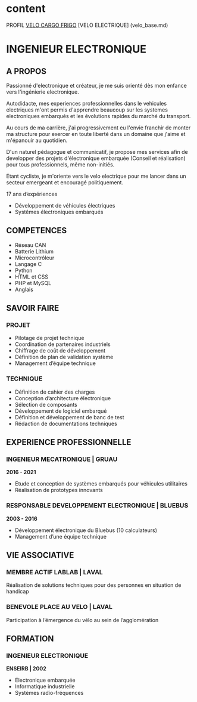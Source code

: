 # content

PROFIL
[VELO CARGO FRIGO](/velo_Cargo_CO2.md)
[VELO ELECTRIQUE] (velo_base.md)

# INGENIEUR ELECTRONIQUE


## A PROPOS
Passionné d'electronique et créateur, je me suis orienté dès mon enfance vers l'ingénierie electronique.

Autodidacte, mes experiences professionnelles dans le vehicules electriques m'ont permis d'apprendre beaucoup sur les systemes electroniques embarqués et les évolutions rapides du marché du transport.

Au cours de ma carrière, j'ai progressivement eu l'envie franchir de monter ma structure pour exercer en toute liberté dans un domaine que j'aime et m'épanouir au quotidien.

D'un naturel pédagogue et communicatif, je propose mes services afin de developper des projets d'électronique embarquée (Conseil et réalisation) pour tous professionnels, même non-initiés.

Etant cycliste, je m'oriente vers le velo electrique pour me lancer dans un secteur emergeant et encouragé politiquement.

17 ans d’expériences
- Développement de véhicules électriques
- Systêmes électroniques embarqués


## COMPETENCES

- Réseau CAN
- Batterie Lithium
- Microcontrôleur
- Langage C
- Python 
- HTML et CSS
- PHP et MySQL
- Anglais


## SAVOIR FAIRE

### PROJET
- Pilotage de projet technique
- Coordination de partenaires industriels
- Chiffrage de coût de développement
- Définition de plan de validation système
- Management d’équipe technique

### TECHNIQUE
- Définition de cahier des charges
- Conception d’architecture électronique
- Sélection de composants
- Développement de logiciel embarqué
- Définition et développement de banc de test
- Rédaction de documentations techniques



## EXPERIENCE PROFESSIONNELLE

### INGENIEUR MECATRONIQUE | GRUAU 
**2016 - 2021**
- Etude et conception de systèmes embarqués pour véhicules utilitaires
- Réalisation de prototypes innovants

### RESPONSABLE DEVELOPPEMENT ELECTRONIQUE | BLUEBUS
**2003 - 2016**
- Développement électronique du Bluebus (10 calculateurs)
- Management d’une équipe technique



## VIE ASSOCIATIVE

### MEMBRE ACTIF LABLAB | LAVAL
Réalisation de solutions techniques pour des personnes en situation de handicap

### BENEVOLE PLACE AU VELO | LAVAL
Participation à l’émergence du vélo au sein de l’agglomération



## FORMATION

### INGENIEUR ELECTRONIQUE
**ENSEIRB | 2002**
- Electronique embarquée
- Informatique industrielle
- Systèmes radio-fréquences

